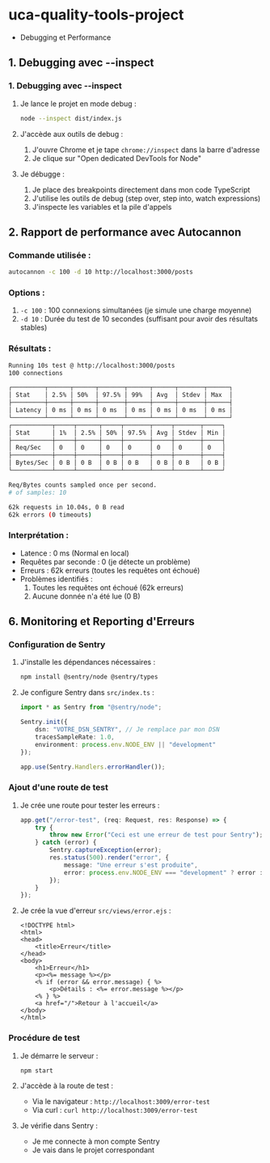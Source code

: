 # uca-quality-tools-project

- Debugging et Performance

## 1. Debugging avec --inspect

### 1. Debugging avec --inspect

1. Je lance le projet en mode debug :

    ```bash
    node --inspect dist/index.js
    ```

2. J'accède aux outils de debug :

    1. J'ouvre Chrome et je tape `chrome://inspect` dans la barre d'adresse
    2. Je clique sur "Open dedicated DevTools for Node"

3. Je débugge :
    1. Je place des breakpoints directement dans mon code TypeScript
    2. J'utilise les outils de debug (step over, step into, watch expressions)
    3. J'inspecte les variables et la pile d'appels

## 2. Rapport de performance avec Autocannon

### Commande utilisée :

```bash
autocannon -c 100 -d 10 http://localhost:3000/posts
```

### Options :

1. `-c 100` : 100 connexions simultanées (je simule une charge moyenne)
2. `-d 10` : Durée du test de 10 secondes (suffisant pour avoir des résultats stables)

### Résultats :

```bash
Running 10s test @ http://localhost:3000/posts
100 connections

┌─────────┬──────┬──────┬───────┬──────┬──────┬───────┬──────┐
│ Stat    │ 2.5% │ 50%  │ 97.5% │ 99%  │ Avg  │ Stdev │ Max  │
├─────────┼──────┼──────┼───────┼──────┼──────┼───────┼──────┤
│ Latency │ 0 ms │ 0 ms │ 0 ms  │ 0 ms │ 0 ms │ 0 ms  │ 0 ms │
└─────────┴──────┴──────┴───────┴──────┴──────┴───────┴──────┘
┌───────────┬─────┬──────┬─────┬───────┬─────┬───────┬─────┐
│ Stat      │ 1%  │ 2.5% │ 50% │ 97.5% │ Avg │ Stdev │ Min │
├───────────┼─────┼──────┼─────┼───────┼─────┼───────┼─────┤
│ Req/Sec   │ 0   │ 0    │ 0   │ 0     │ 0   │ 0     │ 0   │
├───────────┼─────┼──────┼─────┼───────┼─────┼───────┼─────┤
│ Bytes/Sec │ 0 B │ 0 B  │ 0 B │ 0 B   │ 0 B │ 0 B   │ 0 B │
└───────────┴─────┴──────┴─────┴───────┴─────┴───────┴─────┘

Req/Bytes counts sampled once per second.
# of samples: 10

62k requests in 10.04s, 0 B read
62k errors (0 timeouts)
```

### Interprétation :

- Latence : 0 ms (Normal en local)
- Requêtes par seconde : 0 (je détecte un problème)
- Erreurs : 62k erreurs (toutes les requêtes ont échoué)
- Problèmes identifiés :
    1. Toutes les requêtes ont échoué (62k erreurs)
    2. Aucune donnée n'a été lue (0 B)

## 6. Monitoring et Reporting d'Erreurs

### Configuration de Sentry

1. J'installe les dépendances nécessaires :

    ```bash
    npm install @sentry/node @sentry/types
    ```

2. Je configure Sentry dans `src/index.ts` :

    ```typescript
    import * as Sentry from "@sentry/node";

    Sentry.init({
        dsn: "VOTRE_DSN_SENTRY", // Je remplace par mon DSN
        tracesSampleRate: 1.0,
        environment: process.env.NODE_ENV || "development"
    });

    app.use(Sentry.Handlers.errorHandler());
    ```

### Ajout d'une route de test

1. Je crée une route pour tester les erreurs :

    ```typescript
    app.get("/error-test", (req: Request, res: Response) => {
        try {
            throw new Error("Ceci est une erreur de test pour Sentry");
        } catch (error) {
            Sentry.captureException(error);
            res.status(500).render("error", {
                message: "Une erreur s'est produite",
                error: process.env.NODE_ENV === "development" ? error : {}
            });
        }
    });
    ```

2. Je crée la vue d'erreur `src/views/error.ejs` :
    ```ejs
    <!DOCTYPE html>
    <html>
    <head>
        <title>Erreur</title>
    </head>
    <body>
        <h1>Erreur</h1>
        <p><%= message %></p>
        <% if (error && error.message) { %>
            <p>Détails : <%= error.message %></p>
        <% } %>
        <a href="/">Retour à l'accueil</a>
    </body>
    </html>
    ```

### Procédure de test

1. Je démarre le serveur :

    ```bash
    npm start
    ```

2. J'accède à la route de test :

    - Via le navigateur : `http://localhost:3009/error-test`
    - Via curl : `curl http://localhost:3009/error-test`

3. Je vérifie dans Sentry :
    - Je me connecte à mon compte Sentry
    - Je vais dans le projet correspondant
